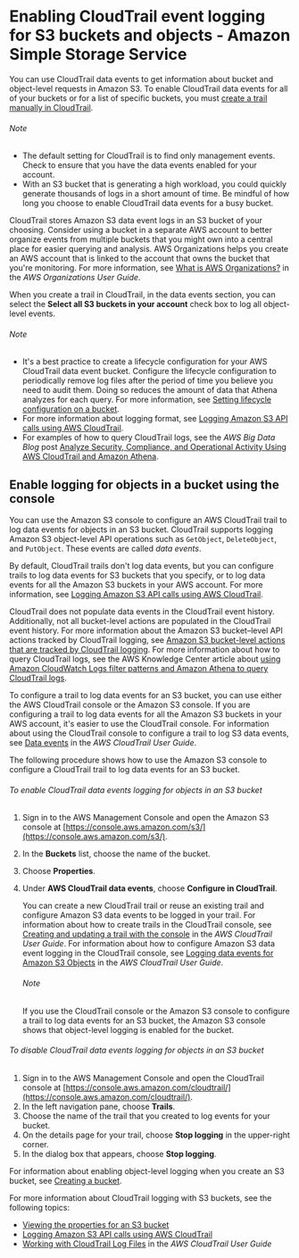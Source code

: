 # Enabling CloudTrail event logging for S3 buckets and objects - Amazon Simple Storage Service

You can use CloudTrail data events to get information about bucket and object-level requests in Amazon S3. To enable CloudTrail data events for all of your buckets or for a list of specific buckets, you must [create a trail manually in CloudTrail](https://docs.aws.amazon.com/awscloudtrail/latest/userguide/cloudtrail-create-a-trail-using-the-console-first-time.html).

###### Note

- The default setting for CloudTrail is to find only management events. Check to ensure that you have the data events enabled for your account.
- With an S3 bucket that is generating a high workload, you could quickly generate thousands of logs in a short amount of time. Be mindful of how long you choose to enable CloudTrail data events for a busy bucket.

CloudTrail stores Amazon S3 data event logs in an S3 bucket of your choosing. Consider using a bucket in a separate AWS account to better organize events from multiple buckets that you might own into a central place for easier querying and analysis. AWS Organizations helps you create an AWS account that is linked to the account that owns the bucket that you're monitoring. For more information, see [What is AWS Organizations?](https://docs.aws.amazon.com/organizations/latest/userguide/orgs_introduction.html) in the _AWS Organizations User Guide_.

When you create a trail in CloudTrail, in the data events section, you can select the **Select all S3 buckets in your account** check box to log all object-level events.

###### Note

- It's a best practice to create a lifecycle configuration for your AWS CloudTrail data event bucket. Configure the lifecycle configuration to periodically remove log files after the period of time you believe you need to audit them. Doing so reduces the amount of data that Athena analyzes for each query. For more information, see [Setting lifecycle configuration on a bucket](./how-to-set-lifecycle-configuration-intro.html).
- For more information about logging format, see [Logging Amazon S3 API calls using AWS CloudTrail](./cloudtrail-logging.html).
- For examples of how to query CloudTrail logs, see the _AWS Big Data Blog_ post [Analyze Security, Compliance, and Operational Activity Using AWS CloudTrail and Amazon Athena](https://aws.amazon.com/blogs/big-data/aws-cloudtrail-and-amazon-athena-dive-deep-to-analyze-security-compliance-and-operational-activity/).

## Enable logging for objects in a bucket using the console

You can use the Amazon S3 console to configure an AWS CloudTrail trail to log data events for objects in an S3 bucket. CloudTrail supports logging Amazon S3 object-level API operations such as `GetObject`, `DeleteObject`, and `PutObject`. These events are called _data events_.

By default, CloudTrail trails don't log data events, but you can configure trails to log data events for S3 buckets that you specify, or to log data events for all the Amazon S3 buckets in your AWS account. For more information, see [Logging Amazon S3 API calls using AWS CloudTrail](./cloudtrail-logging.html).

CloudTrail does not populate data events in the CloudTrail event history. Additionally, not all bucket-level actions are populated in the CloudTrail event history. For more information about the Amazon S3 bucket–level API actions tracked by CloudTrail logging, see [Amazon S3 bucket-level actions that are tracked by CloudTrail logging](about:blank/cloudtrail-logging-s3-info.html#cloudtrail-bucket-level-tracking). For more information about how to query CloudTrail logs, see the AWS Knowledge Center article about [using Amazon CloudWatch Logs filter patterns and Amazon Athena to query CloudTrail logs](https://aws.amazon.com/premiumsupport/knowledge-center/find-cloudtrail-object-level-events/).

To configure a trail to log data events for an S3 bucket, you can use either the AWS CloudTrail console or the Amazon S3 console. If you are configuring a trail to log data events for all the Amazon S3 buckets in your AWS account, it's easier to use the CloudTrail console. For information about using the CloudTrail console to configure a trail to log S3 data events, see [Data events](https://docs.aws.amazon.com/awscloudtrail/latest/userguide/logging-data-events-with-cloudtrail.html#logging-data-events) in the _AWS CloudTrail User Guide_.

The following procedure shows how to use the Amazon S3 console to configure a CloudTrail trail to log data events for an S3 bucket.

###### To enable CloudTrail data events logging for objects in an S3 bucket

1. Sign in to the AWS Management Console and open the Amazon S3 console at [https://console.aws.amazon.com/s3/](https://console.aws.amazon.com/s3/).
2. In the **Buckets** list, choose the name of the bucket.
3. Choose **Properties**.
4. Under **AWS CloudTrail data events**, choose **Configure in CloudTrail**.

   You can create a new CloudTrail trail or reuse an existing trail and configure Amazon S3 data events to be logged in your trail. For information about how to create trails in the CloudTrail console, see [Creating and updating a trail with the console](https://docs.aws.amazon.com/awscloudtrail/latest/userguide/logging-data-events-with-cloudtrail.html#logging-data-events) in the _AWS CloudTrail User Guide_. For information about how to configure Amazon S3 data event logging in the CloudTrail console, see [Logging data events for Amazon S3 Objects](https://docs.aws.amazon.com/awscloudtrail/latest/userguide/logging-data-events-with-cloudtrail.html#logging-data-events-examples) in the _AWS CloudTrail User Guide_.

   ###### Note

   If you use the CloudTrail console or the Amazon S3 console to configure a trail to log data events for an S3 bucket, the Amazon S3 console shows that object-level logging is enabled for the bucket.

###### To disable CloudTrail data events logging for objects in an S3 bucket

1. Sign in to the AWS Management Console and open the CloudTrail console at [https://console.aws.amazon.com/cloudtrail/](https://console.aws.amazon.com/cloudtrail/).
2. In the left navigation pane, choose **Trails**.
3. Choose the name of the trail that you created to log events for your bucket.
4. On the details page for your trail, choose **Stop logging** in the upper-right corner.
5. In the dialog box that appears, choose **Stop logging**.

For information about enabling object-level logging when you create an S3 bucket, see [Creating a bucket](./create-bucket-overview.html).

For more information about CloudTrail logging with S3 buckets, see the following topics:

- [Viewing the properties for an S3 bucket](./view-bucket-properties.html)
- [Logging Amazon S3 API calls using AWS CloudTrail](./cloudtrail-logging.html)
- [Working with CloudTrail Log Files](https://docs.aws.amazon.com/awscloudtrail/latest/userguide/cloudtrail-working-with-log-files.html) in the _AWS CloudTrail User Guide_
